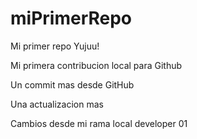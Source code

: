 # miPrimerRepo

Mi primer repo Yujuu!

Mi primera contribucion local para Github

Un commit mas desde GitHub

Una actualizacion mas


Cambios desde mi rama local developer 01